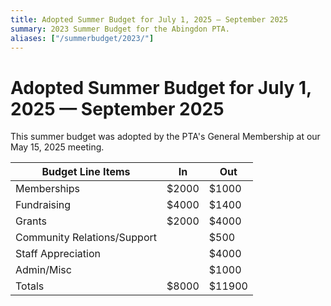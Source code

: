 ```yaml
---
title: Adopted Summer Budget for July 1, 2025 — September 2025
summary: 2023 Summer Budget for the Abingdon PTA.
aliases: ["/summerbudget/2023/"]
---
```


# Adopted Summer Budget for July 1, 2025 — September 2025

This summer budget was adopted by the PTA's General Membership at our May 15, 2025 meeting.

| Budget Line Items | In | Out |
| ----------------- | --- | --- |
| Memberships | $2000 | $1000 |
| Fundraising | $4000 | $1400 |
| Grants | $2000 | $4000 |
| Community Relations/Support | | $500 |
| Staff Appreciation | | $4000 |
| Admin/Misc | | $1000 |
| Totals | $8000 | $11900 |